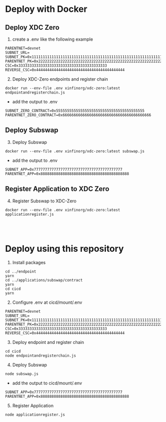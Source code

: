 # Deploy with Docker
## Deploy XDC Zero
1. create a .env like the following example
```
PARENTNET=devnet
SUBNET_URL=
SUBNET_PK=0x1111111111111111111111111111111111111111111111111111111111111111
PARENTNET_PK=0x2222222222222222222222222222222222222222222222222222222222222222
CSC=0x3333333333333333333333333333333333333333
REVERSE_CSC=0x4444444444444444444444444444444444444444
```

2. Deploy XDC-Zero endpoints and register chain
```
docker run --env-file .env xinfinorg/xdc-zero:latest endpointandregisterchain.js
```

- add the output to .env
```
SUBNET_ZERO_CONTRACT=0x5555555555555555555555555555555555555555
PARENTNET_ZERO_CONTRACT=0x6666666666666666666666666666666666666666
```

## Deploy Subswap
3. Deploy Subswap
```
docker run --env-file .env xinfinorg/xdc-zero:latest subswap.js
```
- add the output to .env
```
SUBNET_APP=0x7777777777777777777777777777777777777777
PARENTNET_APP=0x8888888888888888888888888888888888888888
```


## Register Application to XDC Zero
4. Register Subswap to XDC-Zero
```
docker run --env-file .env xinfinorg/xdc-zero:latest applicationregister.js
```

<br/>
<br/>

# Deploy using this repository

1. Install packages
```
cd ../endpoint
yarn
cd ../applications/subswap/contract
yarn
cd cicd
yarn
```

2. Configure .env at cicd/mount/.env
```
PARENTNET=devnet
SUBNET_URL=
SUBNET_PK=0x1111111111111111111111111111111111111111111111111111111111111111
PARENTNET_PK=0x2222222222222222222222222222222222222222222222222222222222222222
CSC=0x3333333333333333333333333333333333333333
REVERSE_CSC=0x4444444444444444444444444444444444444444
```

3. Deploy endpoint and register chain
```
cd cicd
node endpointandregisterchain.js
```

4. Deploy Subswap
```
node subswap.js
```
- add the output to cicd/mount/.env
```
SUBNET_APP=0x7777777777777777777777777777777777777777
PARENTNET_APP=0x8888888888888888888888888888888888888888
```


5. Register Application
```
node applicationregister.js
```
